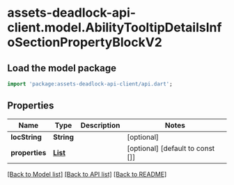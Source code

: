 # assets-deadlock-api-client.model.AbilityTooltipDetailsInfoSectionPropertyBlockV2

## Load the model package
```dart
import 'package:assets-deadlock-api-client/api.dart';
```

## Properties
Name | Type | Description | Notes
------------ | ------------- | ------------- | -------------
**locString** | **String** |  | [optional] 
**properties** | [**List<AbilityV2TooltipDetailsInfoSectionPropertyBlockProperty>**](AbilityV2TooltipDetailsInfoSectionPropertyBlockProperty.md) |  | [optional] [default to const []]

[[Back to Model list]](../README.md#documentation-for-models) [[Back to API list]](../README.md#documentation-for-api-endpoints) [[Back to README]](../README.md)


